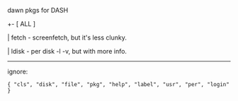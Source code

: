 dawn pkgs for DASH

+- [ ALL ]

| fetch - screenfetch, but it's less clunky.

| ldisk - per disk -l -v, but with more info.

---

ignore:

``
{
  "cls",
  "disk",
  "file",
  "pkg",
  "help",
  "label",
  "usr",
  "per",
  "login"
}
``
